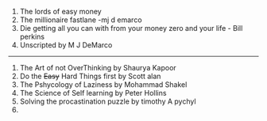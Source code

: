 1. The lords of easy money 
2. The millionaire fastlane -mj d emarco
3. Die getting all you can with from your money zero and your life - Bill perkins
4. Unscripted by M J DeMarco
----------------------------------------------------------------
1. The Art of not OverThinking  by Shaurya Kapoor
2. Do the ~~Easy~~ Hard Things first by Scott alan
3. The Pshycology of Laziness by Mohammad Shakel
4. The Science of Self learning by Peter Hollins
5. Solving the procastination puzzle by timothy A pychyl
6. 